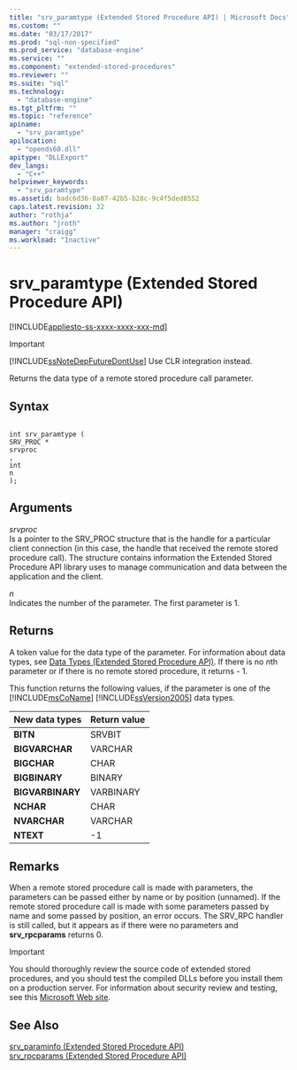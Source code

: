 ```yaml
---
title: "srv_paramtype (Extended Stored Procedure API) | Microsoft Docs"
ms.custom: ""
ms.date: "03/17/2017"
ms.prod: "sql-non-specified"
ms.prod_service: "database-engine"
ms.service: ""
ms.component: "extended-stored-procedures"
ms.reviewer: ""
ms.suite: "sql"
ms.technology: 
  - "database-engine"
ms.tgt_pltfrm: ""
ms.topic: "reference"
apiname: 
  - "srv_paramtype"
apilocation: 
  - "opends60.dll"
apitype: "DLLExport"
dev_langs: 
  - "C++"
helpviewer_keywords: 
  - "srv_paramtype"
ms.assetid: badc6d36-8a87-42b5-b28c-9c4f5ded8552
caps.latest.revision: 32
author: "rothja"
ms.author: "jroth"
manager: "craigg"
ms.workload: "Inactive"
---
```

# srv_paramtype (Extended Stored Procedure API)
[!INCLUDE[appliesto-ss-xxxx-xxxx-xxx-md](../../includes/appliesto-ss-xxxx-xxxx-xxx-md.md)]
    
> [!IMPORTANT]  
>  [!INCLUDE[ssNoteDepFutureDontUse](../../includes/ssnotedepfuturedontuse-md.md)] Use CLR integration instead.  
  
 Returns the data type of a remote stored procedure call parameter.  
  
## Syntax  
  
```  
  
int srv_paramtype (  
SRV_PROC *  
srvproc  
,  
int  
n   
);  
```  
  
## Arguments  
 *srvproc*  
 Is a pointer to the SRV_PROC structure that is the handle for a particular client connection (in this case, the handle that received the remote stored procedure call). The structure contains information the Extended Stored Procedure API library uses to manage communication and data between the application and the client.  
  
 *n*  
 Indicates the number of the parameter. The first parameter is 1.  
  
## Returns  
 A token value for the data type of the parameter. For information about data types, see [Data Types &#40;Extended Stored Procedure API&#41;](../../relational-databases/extended-stored-procedures-reference/data-types-extended-stored-procedure-api.md). If there is no *n*th parameter or if there is no remote stored procedure, it returns - 1.  
  
 This function returns the following values, if the parameter is one of the [!INCLUDE[msCoName](../../includes/msconame-md.md)] [!INCLUDE[ssVersion2005](../../includes/ssversion2005-md.md)] data types.  
  
|New data types|Return value|  
|--------------------|------------------|  
|**BITN**|SRVBIT|  
|**BIGVARCHAR**|VARCHAR|  
|**BIGCHAR**|CHAR|  
|**BIGBINARY**|BINARY|  
|**BIGVARBINARY**|VARBINARY|  
|**NCHAR**|CHAR|  
|**NVARCHAR**|VARCHAR|  
|**NTEXT**|-1|  
  
## Remarks  
 When a remote stored procedure call is made with parameters, the parameters can be passed either by name or by position (unnamed). If the remote stored procedure call is made with some parameters passed by name and some passed by position, an error occurs. The SRV_RPC handler is still called, but it appears as if there were no parameters and **srv_rpcparams** returns 0.  
  
> [!IMPORTANT]  
>  You should thoroughly review the source code of extended stored procedures, and you should test the compiled DLLs before you install them on a production server. For information about security review and testing, see this [Microsoft Web site](http://go.microsoft.com/fwlink/?LinkID=54761&amp;clcid=0x409http://msdn.microsoft.com/security/).  
  
## See Also  
 [srv_paraminfo &#40;Extended Stored Procedure API&#41;](../../relational-databases/extended-stored-procedures-reference/srv-paraminfo-extended-stored-procedure-api.md)   
 [srv_rpcparams &#40;Extended Stored Procedure API&#41;](../../relational-databases/extended-stored-procedures-reference/srv-rpcparams-extended-stored-procedure-api.md)  
  
  
